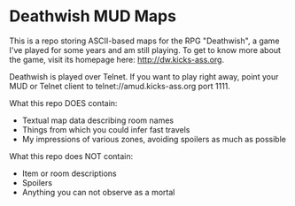 # Deathwish MUD Maps
This is a repo storing ASCII-based maps for the RPG "Deathwish", a game I've played for some years and am still playing. To get to know more about the game, visit its homepage here: http://dw.kicks-ass.org.

Deathwish is played over Telnet. If you want to play right away, point your MUD or Telnet client to telnet://amud.kicks-ass.org port 1111.

What this repo DOES contain:
* Textual map data describing room names
* Things from which you could infer fast travels
* My impressions of various zones, avoiding spoilers as much as possible

What this repo does NOT contain:
* Item or room descriptions
* Spoilers
* Anything you can not observe as a mortal
